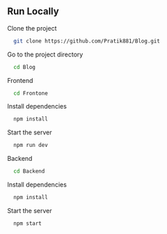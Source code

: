 
## Run Locally

Clone the project

```bash
  git clone https://github.com/Pratik881/Blog.git
```

Go to the project directory

```bash
  cd Blog 
```
Frontend
```bash
  cd Frontone
```

Install dependencies

```bash
  npm install
```

Start the server

```bash
  npm run dev
```
Backend
```bash
  cd Backend
```

Install dependencies

```bash
  npm install
```

Start the server

```bash
  npm start
```

